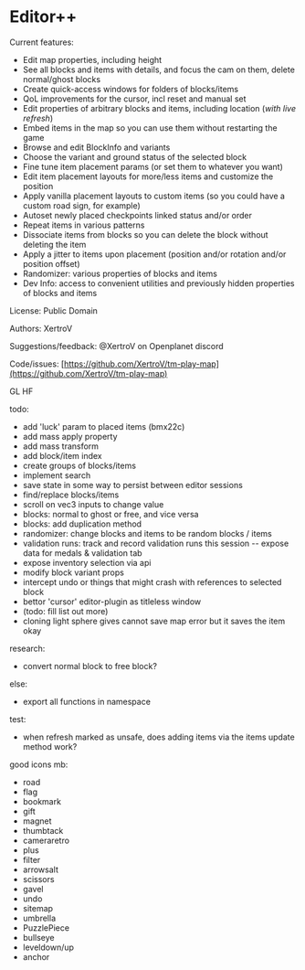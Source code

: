 # Editor++

Current features:

- Edit map properties, including height
- See all blocks and items with details, and focus the cam on them, delete normal/ghost blocks
- Create quick-access windows for folders of blocks/items
- QoL improvements for the cursor, incl reset and manual set
- Edit properties of arbitrary blocks and items, including location (*with live refresh*)
- Embed items in the map so you can use them without restarting the game
- Browse and edit BlockInfo and variants
- Choose the variant and ground status of the selected block
- Fine tune item placement params (or set them to whatever you want)
- Edit item placement layouts for more/less items and customize the position
- Apply vanilla placement layouts to custom items (so you could have a custom road sign, for example)
- Autoset newly placed checkpoints linked status and/or order
- Repeat items in various patterns
- Dissociate items from blocks so you can delete the block without deleting the item
- Apply a jitter to items upon placement (position and/or rotation and/or position offset)
- Randomizer: various properties of blocks and items
- Dev Info: access to convenient utilities and previously hidden properties of blocks and items



License: Public Domain

Authors: XertroV

Suggestions/feedback: @XertroV on Openplanet discord

Code/issues: [https://github.com/XertroV/tm-play-map](https://github.com/XertroV/tm-play-map)

GL HF

todo:
- add 'luck' param to placed items (bmx22c)
- add mass apply property
- add mass transform
- add block/item index
- create groups of blocks/items
- implement search
- save state in some way to persist between editor sessions
- find/replace blocks/items
- scroll on vec3 inputs to change value
- blocks: normal to ghost or free, and vice versa
- blocks: add duplication method
- randomizer: change blocks and items to be random blocks / items
- validation runs: track and record validation runs this session -- expose data for medals & validation tab
- expose inventory selection via api
- modify block variant props
- intercept undo or things that might crash with references to selected block
- bettor 'cursor' editor-plugin as titleless window
- (todo: fill list out more)
- cloning light sphere gives cannot save map error but it saves the item okay

research:
- convert normal block to free block?

else:
- export all functions in namespace

test:
- when refresh marked as unsafe, does adding items via the items update method work?



good icons mb:
- road
- flag
- bookmark
- gift
- magnet
- thumbtack
- cameraretro
- plus
- filter
- arrowsalt
- scissors
- gavel
- undo
- sitemap
- umbrella
- PuzzlePiece
- bullseye
- leveldown/up
- anchor

